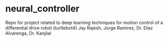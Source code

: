 # neural_controller
Repo for project related to deep learning techniques for motion control of a differential drive robot (turtlebot4)
Jay Rajesh, Jorge Ramirez, Dr. Diaz Alvarenga, Dr. Kanjilal
